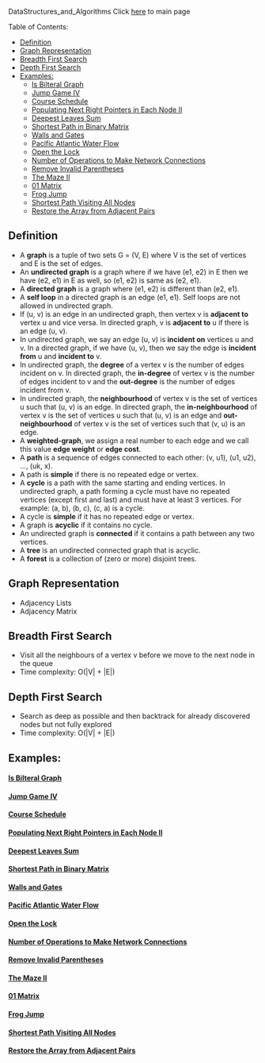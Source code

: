 DataStructures_and_Algorithms
Click [here](../README.md) to main page

Table of Contents:
- [Definition](#definition)
- [Graph Representation](#graph-representation)
- [Breadth First Search](#breadth-first-search)
- [Depth First Search](#depth-first-search)
- [Examples:](#examples)
    - [Is Bilteral Graph](#is-bilteral-graph)
    - [Jump Game IV](#jump-game-iv)
    - [Course Schedule](#course-schedule)
    - [Populating Next Right Pointers in Each Node II](#populating-next-right-pointers-in-each-node-ii)
    - [Deepest Leaves Sum](#deepest-leaves-sum)
    - [Shortest Path in Binary Matrix](#shortest-path-in-binary-matrix)
    - [Walls and Gates](#walls-and-gates)
    - [Pacific Atlantic Water Flow](#pacific-atlantic-water-flow)
    - [Open the Lock](#open-the-lock)
    - [Number of Operations to Make Network Connections](#number-of-operations-to-make-network-connections)
    - [Remove Invalid Parentheses](#remove-invalid-parentheses)
    - [The Maze II](#the-maze-ii)
    - [01 Matrix](#01-matrix)
    - [Frog Jump](#frog-jump)
    - [Shortest Path Visiting All Nodes](#shortest-path-visiting-all-nodes)
    - [Restore the Array from Adjacent Pairs](#restore-the-array-from-adjacent-pairs)

## Definition
- A **graph** is a tuple of two sets G = (V, E) where V is the set of vertices and E is the set of edges.
- An **undirected graph** is a graph where if we have (e1, e2) in E then we have (e2, e1) in E as well, so (e1, e2) is same as (e2, e1).
- A **directed graph** is a graph where (e1, e2) is different than (e2, e1).
- A **self loop** in a directed graph is an edge (e1, e1). Self loops are not allowed in undirected graph.
- If (u, v) is an edge in an undirected graph, then vertex v is **adjacent to** vertex u and vice versa. In directed graph, v is **adjacent to** u if there is an edge (u, v).
- In undirected graph, we say an edge (u, v) is **incident on** vertices u and v. In a directed graph, if we have (u, v), then we say the edge is **incident from** u and **incident to** v.
- In undirected graph, the **degree** of a vertex v is the number of edges incident on v. In directed graph, the **in-degree** of vertex v is the number of edges incident to v and the **out-degree** is the number of edges incident from v.
- In undirected graph, the **neighbourhood** of vertex v is the set of vertices u such that (u, v) is an edge. In directed graph, the **in-neighbourhood** of vertex v is the set of vertices u such that (u, v) is an edge and **out-neighbourhood** of vertex v is the set of vertices such that (v, u) is an edge.
- A **weighted-graph**, we assign a real number to each edge and we call this value **edge weight** or **edge cost**. 
- A **path** is a sequence of edges connected to each other: (v, u1), (u1, u2), ..., (uk, x).
- A path is **simple** if there is no repeated edge or vertex.
- A **cycle** is a path with the same starting and ending vertices. In undirected graph, a path forming a cycle must have no repeated vertices (except first and last) and must have at least 3 vertices. For example: (a, b), (b, c), (c, a) is a cycle.
- A cycle is **simple** if it has no repeated edge or vertex.
- A graph is **acyclic** if it contains no cycle.
- An undirected graph is **connected** if it contains a path between any two vertices.
- A **tree** is an undirected connected graph that is acyclic.
- A **forest** is a collection of (zero or more) disjoint trees.

## Graph Representation
- Adjacency Lists
- Adjacency Matrix

## Breadth First Search
- Visit all the neighbours of a vertex v before we move to the next node in the queue
- Time complexity: O(|V| + |E|)

## Depth First Search
- Search as deep as possible and then backtrack for already discovered nodes but not fully explored
- Time complexity: O(|V| + |E|)

## Examples:
#### [Is Bilteral Graph](is_bilateral/description.md)
#### [Jump Game IV](jump_game_IV/description.md)
#### [Course Schedule](course_schedule/description.md)
#### [Populating Next Right Pointers in Each Node II](populating_next_right_pointers_in_each_node_II/description.md)
#### [Deepest Leaves Sum](deepest_leaves_sum/description.md)
#### [Shortest Path in Binary Matrix](shortest_path_in_binary_matrix/description.md)
#### [Walls and Gates](walls_and_gates/description.md)
#### [Pacific Atlantic Water Flow](pacific_atlantic_water_flow/description.md)
#### [Open the Lock](open_the_lock/description.md)
#### [Number of Operations to Make Network Connections](number_of_operations_to_make_network_connected/description.md)
#### [Remove Invalid Parentheses](remove_invalid_parentheses/description.md)
#### [The Maze II](the_maze_II/description.md)
#### [01 Matrix](./01_matrix/description.md)
#### [Frog Jump](./frog_jump/description.md)
#### [Shortest Path Visiting All Nodes](./shortest_path_visiting_all_nodes/description.md)
#### [Restore the Array from Adjacent Pairs](./restore_the_array_from_adjacent_pairs/description.md)